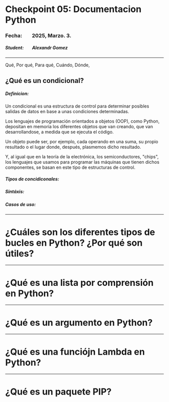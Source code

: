 # Checkpoint 05: Documentacion Python

### Fecha:        2025, Marzo. 3.

##### Student:        Alexandr Gomez

****

Qué, Por qué, Para qué, Cuándo, Dónde, 



## ¿Qué es un condicional?

##### Definicion:

  Un condicional es una estructura de control para determinar posibles salidas de datos en base a unas condiciones determinadas.

Los lenguajes de programación orientados a objetos (OOP), como Python, depositan en memoria los diferentes objetos que van creando, que van desarrollandose, a medida que se ejecuta el código.

Un objeto puede ser, por ejemplo, cada operando en una suma, su propio resultado o el lugar donde, después, plasmemos dicho resultado.

Y, al igual que en la teoría de la electrónica, los semiconductores, "chips", los lenguajes que usamos para programar las máquinas que tienen dichos componentes, se basan en este tipo de estructuras de control.



##### Tipos de concidiconales:





##### Sintáxis:



##### Casos de uso:



 ****

# ¿Cuáles son los diferentes tipos de bucles en Python? ¿Por qué son útiles?





 ****

# ¿Qué es una lista por comprensión en Python?





****



# ¿Qué es un argumento en Python?



****

# ¿Qué es una funciójn Lambda en Python?



****

# ¿Qué es un paquete PIP?
